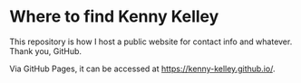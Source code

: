 # Where to find Kenny Kelley

This repository is how I host a public website for contact info and whatever. Thank you, GitHub.

Via GitHub Pages, it can be accessed at <a target="_blank" href="https://kenny-kelley.github.io">https://kenny-kelley.github.io/</a>.
